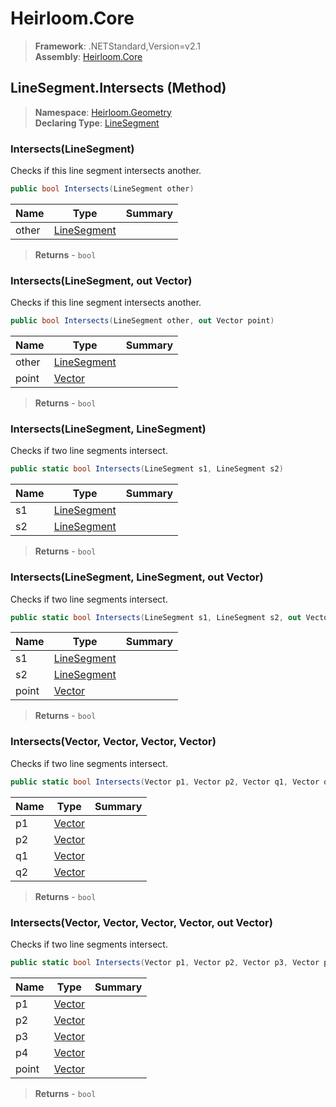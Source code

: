 # Heirloom.Core

> **Framework**: .NETStandard,Version=v2.1  
> **Assembly**: [Heirloom.Core][0]

## LineSegment.Intersects (Method)

> **Namespace**: [Heirloom.Geometry][0]  
> **Declaring Type**: [LineSegment][1]

### Intersects(LineSegment)

Checks if this line segment intersects another.

```cs
public bool Intersects(LineSegment other)
```

| Name  | Type             | Summary |
|-------|------------------|---------|
| other | [LineSegment][1] |         |

> **Returns** - `bool`

### Intersects(LineSegment, out Vector)

Checks if this line segment intersects another.

```cs
public bool Intersects(LineSegment other, out Vector point)
```

| Name  | Type             | Summary |
|-------|------------------|---------|
| other | [LineSegment][1] |         |
| point | [Vector][2]      |         |

> **Returns** - `bool`

### Intersects(LineSegment, LineSegment)

Checks if two line segments intersect.

```cs
public static bool Intersects(LineSegment s1, LineSegment s2)
```

| Name | Type             | Summary |
|------|------------------|---------|
| s1   | [LineSegment][1] |         |
| s2   | [LineSegment][1] |         |

> **Returns** - `bool`

### Intersects(LineSegment, LineSegment, out Vector)

Checks if two line segments intersect.

```cs
public static bool Intersects(LineSegment s1, LineSegment s2, out Vector point)
```

| Name  | Type             | Summary |
|-------|------------------|---------|
| s1    | [LineSegment][1] |         |
| s2    | [LineSegment][1] |         |
| point | [Vector][2]      |         |

> **Returns** - `bool`

### Intersects(Vector, Vector, Vector, Vector)

Checks if two line segments intersect.

```cs
public static bool Intersects(Vector p1, Vector p2, Vector q1, Vector q2)
```

| Name | Type        | Summary |
|------|-------------|---------|
| p1   | [Vector][2] |         |
| p2   | [Vector][2] |         |
| q1   | [Vector][2] |         |
| q2   | [Vector][2] |         |

> **Returns** - `bool`

### Intersects(Vector, Vector, Vector, Vector, out Vector)

Checks if two line segments intersect.

```cs
public static bool Intersects(Vector p1, Vector p2, Vector p3, Vector p4, out Vector point)
```

| Name  | Type        | Summary |
|-------|-------------|---------|
| p1    | [Vector][2] |         |
| p2    | [Vector][2] |         |
| p3    | [Vector][2] |         |
| p4    | [Vector][2] |         |
| point | [Vector][2] |         |

> **Returns** - `bool`

[0]: ../../../Heirloom.Core.md
[1]: ../LineSegment.md
[2]: ../../Heirloom/Vector.md
